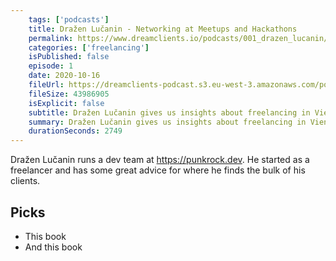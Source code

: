 ```yaml
---
    tags: ['podcasts']
    title: Dražen Lučanin - Networking at Meetups and Hackathons
    permalink: https://www.dreamclients.io/podcasts/001_drazen_lucanin/
    categories: ['freelancing']
    isPublished: false
    episode: 1
    date: 2020-10-16
    fileUrl: https://dreamclients-podcast.s3.eu-west-3.amazonaws.com/podcast/episodes/001-DreamClientsPodcast-Drazen-Lucanin.mp3
    fileSize: 43986905
    isExplicit: false
    subtitle: Dražen Lučanin gives us insights about freelancing in Vienna
    summary: Dražen Lučanin gives us insights about freelancing in Vienna
    durationSeconds: 2749
---
```


Dražen Lučanin runs a dev team at https://punkrock.dev. He started as a freelancer and has some great advice for where he finds the bulk of his clients.

## Picks

- This book
- And this book